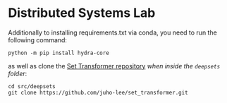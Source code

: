 # Distributed Systems Lab

Additionally to installing requirements.txt via conda, you need to run the following command:

```
python -m pip install hydra-core
```

as well as clone the [Set Transformer repository](https://github.com/juho-lee/set_transformer)
_when inside the `deepsets` folder_:

```
cd src/deepsets
git clone https://github.com/juho-lee/set_transformer.git
```